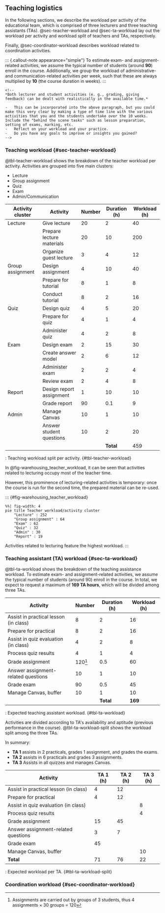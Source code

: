 ## Teaching logistics

In the following sections, we describe the workload per activity of the educational team, which is comprised of three lecturers and three teaching assistants (TAs). @sec-teacher-workload and @sec-ta-workload lay out the workload per activity and workload split of teachers and TAs, respectively.

Finally, @sec-coordinator-workload describes workload related to coordination activities.

::: {.callout-note appearance="simple"}
To estimate exam- and assignment-related activities, we assume the typical number of students (around **90**) enroll in the course. Additionally, we group the workload of administrative- and communication-related activities per week, such that these are always multiplied by **10** (the course duration in weeks).
:::

```{=html}
<!--
*Both lecturer and student activities (e. g., grading, giving feedback) can be dealt with realistically in the available time.*

-   This can be incorporated into the above paragraph, but you could make this very clear by making a type of time line with the various activities that you and the students undertake over the 10 weeks. Include the "behind the scene tasks" such as lesson preparation, setting of exams, marking, etc.
-   Reflect on your workload and your practice.
-   Do you have any goals to improve or insights you gained?
-->
```
### Teaching workload {#sec-teacher-workload}

@tbl-teacher-workload shows the breakdown of the teacher workload per activity. Activities are grouped into five main clusters:

-   Lecture
-   Group assignment
-   Quiz
-   Exam
-   Admin/Communication



| Activity cluster    | Activity                  | Number | Duration (h) | Workload (h) |
|---------------|---------------|---------------|---------------|---------------|
| Lecture             | Give lecture              | 20     | 2            | 40           |
|                     | Prepare lecture materials | 20     | 10           | 200          |
|                     | Organize guest lecture    | 3      | 4            | 12           |
| Group assignment    | Design assignment         | 4      | 10           | 40           |
|                     | Prepare for tutorial      | 8      | 1            | 8            |
|                     | Conduct tutorial          | 8      | 2            | 16           |
| Quiz                | Design quiz               | 4      | 5            | 20           |
|                     | Prepare for quiz          | 4      | 1            | 4            |
|                     | Administer quiz           | 4      | 2            | 8            |
| Exam                | Design exam               | 2      | 15           | 30           |
|                     | Create answer model       | 2      | 6            | 12           |
|                     | Administer exam           | 2      | 2            | 4            |
|                     | Review exam               | 2      | 4            | 8            |
| Report              | Design report assignment  | 1      | 10           | 10           |
|                     | Grade report              | 90     | 0.1          | 9            |
| Admin               | Manage Canvas             | 10     | 1            | 10           |
|                     | Answer student questions  | 10     | 2            | 20           |
|                     |                           |        | **Total**    | 459          |

: Teaching workload split per activity. {#tbl-teacher-workload}

In @fig-warehousing_teacher_workload, it can be seen that activities related to lecturing occupy most of the teacher time.

However, this prominence of lecturing-related activities is temporary: once the course is run for the second time, the prepared material can be re-used.

::: {#fig-warehousing_teacher_workload}

```{mermaid}
%%| fig-width: 4
pie title Teacher workload/activity cluster
    "Lecture" : 252
    "Group assignment" : 64
    "Exam" : 62
    "Quiz" : 32
    "Admin" : 30
    "Report" : 19
```
Activities related to lecturing feature the highest workload.
:::

### Teaching assistant (TA) workload {#sec-ta-workload}

@tbl-ta-workload shows the breakdown of the teaching assistance workload. To estimate exam- and assignment-related activities, we assume the typical number of students (around 90) enroll in the course. In total, we expect to request a maximum of **169 TA hours**, which will be divided among three TAs.

| Activity                              | Number                         | Duration (h) | Workload (h) |
|---------------------|------------------|-----------------|-----------------|
| Assist in practical lesson (in class) | 8                              | 2            | 16           |
| Prepare for practical                 | 8                              | 2            | 16           |
| Assist in quiz evaluation (in class)  | 4                              | 2            | 8            |
| Process quiz results                  | 4                              | 1            | 4            |
| Grade assignment                      | 120[^1e2_teaching_logistics-1] | 0.5          | 60           |
| Answer assignment-related questions   | 10                             | 1            | 10           |
| Grade exam                            | 90                             | 0.5          | 45           |
| Manage Canvas, buffer                 | 10                             | 1            | 10           |
|                                       |                                | **Total**    | **169**      |

: Expected teaching assistant workload. {#tbl-ta-workload}

[^1e2_teaching_logistics-1]: Assignments are carried out by groups of 3 students, thus 4 assignments $\times$ 30 groups = 120

Activities are divided according to TA's availability and aptitude (previous performance in the course). @tbl-ta-workload-split shows the workload split among the three TAs.

In summary:

-   **TA 1** assists in 2 practicals, grades 1 assignment, and grades the exams.
-   **TA 2** assists in 6 practicals and grades 3 assignments.
-   **TA 3** Assists in all quizzes and manages Canvas.

| Activity                              | TA 1 (h) | TA 2 (h) | TA 3 (h) |
|---------------------------------------|----------|----------|----------|
| Assist in practical lesson (in class) | 4        | 12       |          |
| Prepare for practical                 | 4        | 12       |          |
| Assist in quiz evaluation (in class)  |          |          | 8        |
| Process quiz results                  |          |          | 4        |
| Grade assignment                      | 15       | 45       |          |
| Answer assignment-related questions   | 3        | 7        |          |
| Grade exam                            | 45       |          |          |
| Manage Canvas, buffer                 |          |          | 10       |
| **Total**                             | 71       | 76       | 22       |

: Expected workload per TA. {#tbl-ta-workload-split}

### Coordination workload {#sec-coordinator-workload}
